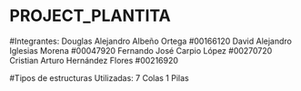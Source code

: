 # PROJECT_PLANTITA

#Integrantes: 
Douglas Alejandro Albeño Ortega #00166120
David Alejandro Iglesias Morena #00047920
Fernando José Carpio López #00270720
Cristian Arturo Hernández Flores #00216920

#Tipos de estructuras Utilizadas: 
7 Colas 
1 Pilas
